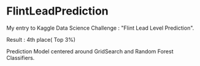 # FlintLeadPrediction
My entry to Kaggle Data Science Challenge : "Flint Lead Level Prediction".

Result : 4th place( Top 3%)

Prediction Model centered around GridSearch and Random Forest Classifiers.
